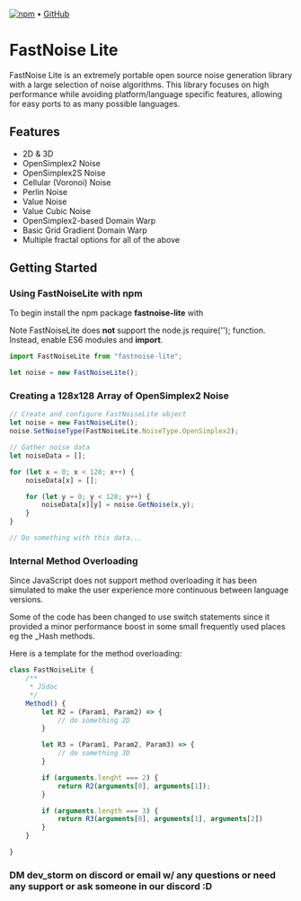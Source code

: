 [![npm](https://img.shields.io/npm/v/fastnoise-lite?logo=npm "npm")](https://www.npmjs.com/package/fastnoise-lite) • [GitHub](https://github.com/Auburn/FastNoiseLite)

# FastNoise Lite

FastNoise Lite is an extremely portable open source noise generation library with a large selection of noise algorithms. This library focuses on high performance while avoiding platform/language specific features, allowing for easy ports to as many possible languages.

## Features

- 2D & 3D
- OpenSimplex2 Noise
- OpenSimplex2S Noise
- Cellular (Voronoi) Noise
- Perlin Noise
- Value Noise
- Value Cubic Noise
- OpenSimplex2-based Domain Warp
- Basic Grid Gradient Domain Warp
- Multiple fractal options for all of the above

## Getting Started

### Using FastNoiseLite with npm

To begin install the npm package **fastnoise-lite** with


Note FastNoiseLite does **not** support the node.js require(''); function.
Instead, enable ES6 modules and **import**.

```javascript
import FastNoiseLite from "fastnoise-lite";

let noise = new FastNoiseLite();
```

### Creating a 128x128 Array of OpenSimplex2 Noise

```javascript
// Create and configure FastNoiseLite object
let noise = new FastNoiseLite();
noise.SetNoiseType(FastNoiseLite.NoiseType.OpenSimplex2);

// Gather noise data
let noiseData = [];

for (let x = 0; x < 128; x++) {
    noiseData[x] = [];

    for (let y = 0; y < 128; y++) {        
        noiseData[x][y] = noise.GetNoise(x,y);
    }
}

// Do something with this data...
```

### Internal Method Overloading

Since JavaScript does not support method overloading it has been simulated to make the user experience more continuous
between language versions.

Some of the code has been changed to use switch statements since it provided a minor performance boost in some small 
frequently used places eg the _Hash methods.

Here is a template for the method overloading:

```javascript
class FastNoiseLite {
    /**
     * JSdoc
     */
    Method() {
        let R2 = (Param1, Param2) => {
            // do something 2D
        }

        let R3 = (Param1, Param2, Param3) => {
            // do something 3D
        }

        if (arguments.lenght === 2) {
            return R2(arguments[0], arguments[1]);
        }

        if (arguments.length === 3) {
            return R3(arguments[0], arguments[1], arguments[2])
        }
    }

}
```

### DM dev_storm on discord or email w/ any questions or need any support or ask someone in our discord :D
